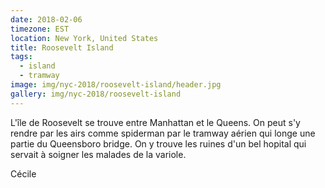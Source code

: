 ```yaml
---
date: 2018-02-06
timezone: EST
location: New York, United States
title: Roosevelt Island
tags:
  - island
  - tramway
image: img/nyc-2018/roosevelt-island/header.jpg
gallery: img/nyc-2018/roosevelt-island
---
```


L'île de Roosevelt se trouve entre Manhattan et le Queens. On peut s'y rendre par les airs comme spiderman par le tramway aérien qui longe une partie du Queensboro bridge. 
On y trouve les ruines d'un bel hopital qui servait à soigner les malades de la variole.

Cécile